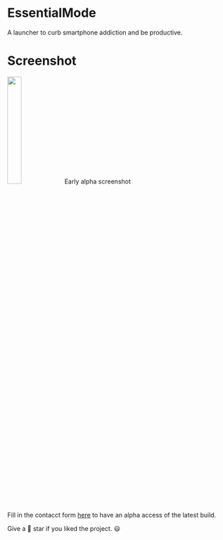 # EssentialMode
A launcher to curb smartphone addiction and be productive.
# Screenshot
<img src="https://i.imgur.com/MbAOTuV.gif" width="25%" height="25%"/>
Early alpha screenshot

Fill in the contacct form <a href="http://www.dakshpokar.com/#et_pb_contact_form_0">here</a> to have an alpha access of the latest build.

Give a 🌟 star if you liked the project. 😃
